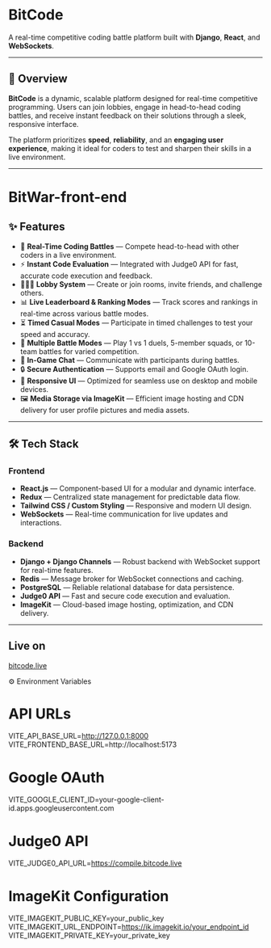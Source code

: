 # **BitCode**  
A real-time competitive coding battle platform built with **Django**, **React**, and **WebSockets**.

---

## 🚀 Overview  
**BitCode** is a dynamic, scalable platform designed for real-time competitive programming. Users can join lobbies, engage in head-to-head coding battles, and receive instant feedback on their solutions through a sleek, responsive interface.  

The platform prioritizes **speed**, **reliability**, and an **engaging user experience**, making it ideal for coders to test and sharpen their skills in a live environment.

---

# BitWar-front-end
## ✨ Features  

- 🔴 **Real-Time Coding Battles** — Compete head-to-head with other coders in a live environment.  
- ⚡ **Instant Code Evaluation** — Integrated with Judge0 API for fast, accurate code execution and feedback.  
- 🧑‍🤝‍🧑 **Lobby System** — Create or join rooms, invite friends, and challenge others.  
- 📊 **Live Leaderboard & Ranking Modes** — Track scores and rankings in real-time across various battle modes.  
- ⏳ **Timed Casual Modes** — Participate in timed challenges to test your speed and accuracy.  
- 👥 **Multiple Battle Modes** — Play 1 vs 1 duels, 5-member squads, or 10-team battles for varied competition.  
- 💬 **In-Game Chat** — Communicate with participants during battles.  
- 🔒 **Secure Authentication** — Supports email and Google OAuth login.  
- 📱 **Responsive UI** — Optimized for seamless use on desktop and mobile devices.  
- 🖼️ **Media Storage via ImageKit** — Efficient image hosting and CDN delivery for user profile pictures and media assets.  

---

## 🛠️ Tech Stack  

### **Frontend**  
- **React.js** — Component-based UI for a modular and dynamic interface.  
- **Redux** — Centralized state management for predictable data flow.  
- **Tailwind CSS / Custom Styling** — Responsive and modern UI design.  
- **WebSockets** — Real-time communication for live updates and interactions.  

### **Backend**  
- **Django + Django Channels** — Robust backend with WebSocket support for real-time features.  
- **Redis** — Message broker for WebSocket connections and caching.  
- **PostgreSQL** — Reliable relational database for data persistence.  
- **Judge0 API** — Fast and secure code execution and evaluation.  
- **ImageKit** — Cloud-based image hosting, optimization, and CDN delivery.  

---

## Live on 
[bitcode.live ](https://www.bitcode.live/)

⚙️ Environment Variables
# API URLs
VITE_API_BASE_URL=http://127.0.0.1:8000
VITE_FRONTEND_BASE_URL=http://localhost:5173

# Google OAuth
VITE_GOOGLE_CLIENT_ID=your-google-client-id.apps.googleusercontent.com

# Judge0 API
VITE_JUDGE0_API_URL=https://compile.bitcode.live

# ImageKit Configuration
VITE_IMAGEKIT_PUBLIC_KEY=your_public_key
VITE_IMAGEKIT_URL_ENDPOINT=https://ik.imagekit.io/your_endpoint_id
VITE_IMAGEKIT_PRIVATE_KEY=your_private_key
